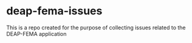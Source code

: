 # deap-fema-issues
This is a repo created for the purpose of collecting issues related to the DEAP-FEMA application
